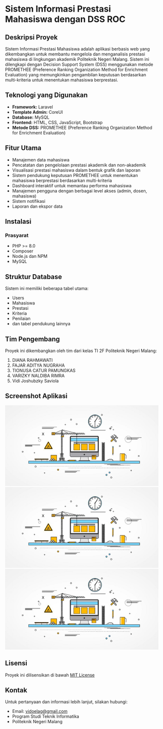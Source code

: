 # Sistem Informasi Prestasi Mahasiswa dengan DSS ROC

## Deskripsi Proyek
Sistem Informasi Prestasi Mahasiswa adalah aplikasi berbasis web yang dikembangkan untuk membantu mengelola dan menganalisis prestasi mahasiswa di lingkungan akademik Politeknik Negeri Malang. Sistem ini dilengkapi dengan Decision Support System (DSS) menggunakan metode PROMETHEE (Preference Ranking Organization Method for Enrichment Evaluation) yang memungkinkan pengambilan keputusan berdasarkan multi-kriteria untuk menentukan mahasiswa berprestasi.

## Teknologi yang Digunakan
- **Framework:** Laravel
- **Template Admin:** CoreUI
- **Database:** MySQL
- **Frontend:** HTML, CSS, JavaScript, Bootstrap
- **Metode DSS:** PROMETHEE (Preference Ranking Organization Method for Enrichment Evaluation)

## Fitur Utama
- Manajemen data mahasiswa
- Pencatatan dan pengelolaan prestasi akademik dan non-akademik
- Visualisasi prestasi mahasiswa dalam bentuk grafik dan laporan
- Sistem pendukung keputusan PROMETHEE untuk menentukan mahasiswa berprestasi berdasarkan multi-kriteria
- Dashboard interaktif untuk memantau performa mahasiswa
- Manajemen pengguna dengan berbagai level akses (admin, dosen, mahasiswa)
- Sistem notifikasi
- Laporan dan ekspor data

## Instalasi

### Prasyarat
- PHP >= 8.0
- Composer
- Node.js dan NPM
- MySQL


## Struktur Database
Sistem ini memiliki beberapa tabel utama:
- Users
- Mahasiswa
- Prestasi
- Kriteria
- Penilaian
- dan tabel pendukung lainnya

## Tim Pengembang
Proyek ini dikembangkan oleh tim dari kelas TI 2F Politeknik Negeri Malang:
1. DIANA RAHMAWATI
2. FAJAR ADITYA NUGRAHA
3. TIONUSA CATUR PAMUNGKAS
4. VARIZKY NALDIBA RIMRA
5. Vidi Joshubzky Saviola

## Screenshot Aplikasi
![Dashboard](/screenshots/dashboard.jpg)
![Penilaian](/screenshots/penilaian.jpg)
![Hasil PROMETHEE](/screenshots/hasil-promethee.jpg)

## Lisensi
Proyek ini dilisensikan di bawah [MIT License](LICENSE)

## Kontak
Untuk pertanyaan dan informasi lebih lanjut, silakan hubungi:
- Email: vidoelag@gmail.com
- Program Studi Teknik Informatika
- Politeknik Negeri Malang
